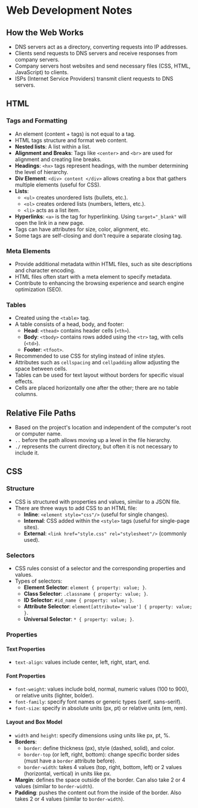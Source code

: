 # Web Development Notes

## How the Web Works
- DNS servers act as a directory, converting requests into IP addresses.
- Clients send requests to DNS servers and receive responses from company servers.
- Company servers host websites and send necessary files (CSS, HTML, JavaScript) to clients.
- ISPs (Internet Service Providers) transmit client requests to DNS servers.

## HTML

### Tags and Formatting
- An element (content + tags) is not equal to a tag.
- HTML tags structure and format web content.
- **Nested lists**: A list within a list.
- **Alignment and Breaks**: Tags like `<center>` and `<br>` are used for alignment and creating line breaks.
- **Headings**: `<hx>` tags represent headings, with the number determining the level of hierarchy.
- **Div Element**: `<div> content </div>` allows creating a box that gathers multiple elements (useful for CSS).
- **Lists**: 
  - `<ul>` creates unordered lists (bullets, etc.).
  - `<ol>` creates ordered lists (numbers, letters, etc.).
  - `<li>` acts as a list item.
- **Hyperlinks**: `<a>` is the tag for hyperlinking. Using `target="_blank"` will open the link in a new page.
- Tags can have attributes for size, color, alignment, etc.
- Some tags are self-closing and don't require a separate closing tag.

### Meta Elements
- Provide additional metadata within HTML files, such as site descriptions and character encoding.
- HTML files often start with a meta element to specify metadata.
- Contribute to enhancing the browsing experience and search engine optimization (SEO).

### Tables
- Created using the `<table>` tag.
- A table consists of a head, body, and footer:
  - **Head**: `<thead>` contains header cells (`<th>`).
  - **Body**: `<tbody>` contains rows added using the `<tr>` tag, with cells (`<td>`).
  - **Footer**: `<tfoot>`.
- Recommended to use CSS for styling instead of inline styles.
- Attributes such as `cellspacing` and `cellpadding` allow adjusting the space between cells.
- Tables can be used for text layout without borders for specific visual effects.
- Cells are placed horizontally one after the other; there are no table columns.

## Relative File Paths
- Based on the project's location and independent of the computer's root or computer name.
- `..` before the path allows moving up a level in the file hierarchy.
- `./` represents the current directory, but often it is not necessary to include it.

## CSS

### Structure
- CSS is structured with properties and values, similar to a JSON file.
- There are three ways to add CSS to an HTML file:
  - **Inline**: `<element style="css"/>` (useful for single changes).
  - **Internal**: CSS added within the `<style>` tags (useful for single-page sites).
  - **External**: `<link href="style.css" rel="stylesheet"/>` (commonly used).

### Selectors
- CSS rules consist of a selector and the corresponding properties and values.
- Types of selectors:
  - **Element Selector**: `element { property: value; }`.
  - **Class Selector**: `.classname { property: value; }`.
  - **ID Selector**: `#id_name { property: value; }`.
  - **Attribute Selector**: `element[attribute='value'] { property: value; }`.
  - **Universal Selector**: `* { property: value; }`.

### Properties

#### Text Properties
- `text-align`: values include center, left, right, start, end.

#### Font Properties


- `font-weight`: values include bold, normal, numeric values (100 to 900), or relative units (lighter, bolder).
- `font-family`: specify font names or generic types (serif, sans-serif).
- `font-size`: specify in absolute units (px, pt) or relative units (em, rem).

#### Layout and Box Model
- `width` and `height`: specify dimensions using units like px, pt, %.
- **Borders**:
  - `border`: define thickness (px), style (dashed, solid), and color.
  - `border-top` (or left, right, bottom): change specific border sides (must have a `border` attribute before).
  - `border-width`: takes 4 values (top, right, bottom, left) or 2 values (horizontal, vertical) in units like px.
- **Margin**: defines the space outside of the border. Can also take 2 or 4 values (similar to `border-width`).
- **Padding**: pushes the content out from the inside of the border. Also takes 2 or 4 values (similar to `border-width`).